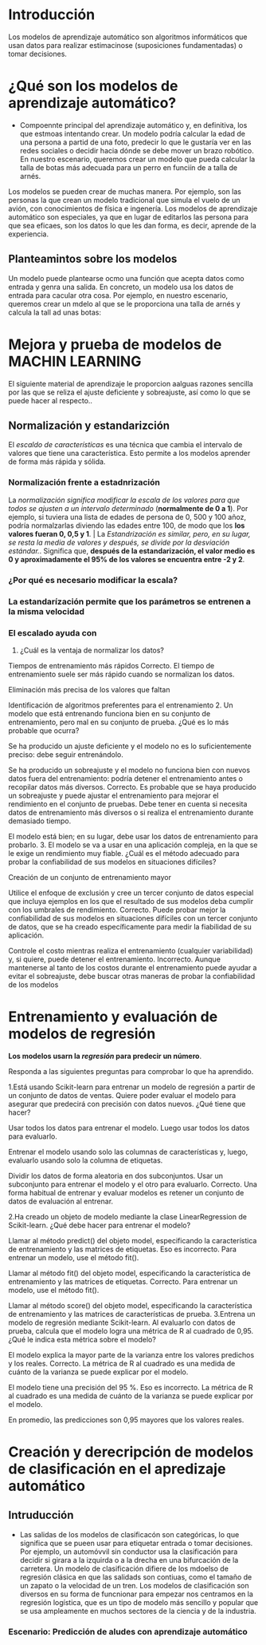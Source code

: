 # Introducción

Los modelos de aprendizaje automático son algoritmos informáticos que usan datos para realizar estimacinose (suposiciones fundamentadas) o tomar decisiones. 

# ¿Qué son los modelos de aprendizaje automático? 
- Compoennte principal del aprendizaje automático y,  en definitiva, los que estmoas intentando crear. Un modelo podría calcular la edad de una persona a partid de una foto, predecir lo que le gustaría ver en las redes sociales o decidir hacia dónde se debe mover un brazo robótico. En nuestro escenario, queremos crear un modelo que pueda calcular la talla de botas más adecuada para un perro en funciín de a talla de arnés.

Los modelos se pueden crear de muchas manera. Por ejemplo, son las personas la que crean un modelo tradicional que simula el vuelo de un avión, con conocimientos de física e ingenería. Los modelos de aprendizaje automático son especiales, ya que en lugar de editarlos las persona para que sea eficaes, son los datos lo que les dan forma, es decir, aprende de la experiencia.

## Planteamintos sobre los modelos

Un modelo puede plantearse ocmo una función que acepta datos como entrada y genra una salida. En concreto, un modelo usa los datos de entrada para cacular otra cosa. Por ejemplo, en nuestro escenario, queremos crear un mdelo al que se le proporciona una talla de arnés y calcula la tall ad unas botas:



# Mejora y prueba de modelos de MACHIN LEARNING
El siguiente material de aprendizaje le proporcion aalguas razones sencilla por las que se reliza el ajuste deficiente y sobreajuste, así como lo que se puede hacer al respecto..

## Normalización y estandarizción

El *escaldo de características* es una técnica que cambia el intervalo de valores que tiene una característica. Esto permite a los modelos aprender de forma más rápida y sólida.

### Normalización frente a estadnrización

La *normalización significa modificar la escala de los valores para que todos se ajusten a un intervalo determinado* (**normalmente de 0 a 1**). Por ejemplo, si tuviera una lista de edades de persona de 0, 500 y 100 añoz, podría normalzarlas diviendo las edades entre 100, de modo que los **los valores fueran 0, 0,5 y 1**. | La *Estandrización es similar, pero, en su lugar, se resta la media de valores y después, se divide por la desviación estándar.*. Significa que, **después de la estandarización, el valor medio es 0 y aproximadamente el 95% de los valores se encuentra entre -2 y 2**.


### ¿Por qué es necesario modificar la escala?

### La estandarízación permite que los parámetros se entrenen a la misma velocidad 

### El escalado ayuda con 

1. ¿Cuál es la ventaja de normalizar los datos?

Tiempos de entrenamiento más rápidos
Correcto. El tiempo de entrenamiento suele ser más rápido cuando se normalizan los datos.


Eliminación más precisa de los valores que faltan

Identificación de algoritmos preferentes para el entrenamiento
2. Un modelo que está entrenando funciona bien en su conjunto de entrenamiento, pero mal en su conjunto de prueba. ¿Qué es lo más probable que ocurra?

Se ha producido un ajuste deficiente y el modelo no es lo suficientemente preciso: debe seguir entrenándolo.

Se ha producido un sobreajuste y el modelo no funciona bien con nuevos datos fuera del entrenamiento: podría detener el entrenamiento antes o recopilar datos más diversos.
Correcto. Es probable que se haya producido un sobreajuste y puede ajustar el entrenamiento para mejorar el rendimiento en el conjunto de pruebas. Debe tener en cuenta si necesita datos de entrenamiento más diversos o si realiza el entrenamiento durante demasiado tiempo.


El modelo está bien; en su lugar, debe usar los datos de entrenamiento para probarlo.
3. El modelo se va a usar en una aplicación compleja, en la que se le exige un rendimiento muy fiable. ¿Cuál es el método adecuado para probar la confiabilidad de sus modelos en situaciones difíciles?

Creación de un conjunto de entrenamiento mayor

Utilice el enfoque de exclusión y cree un tercer conjunto de datos especial que incluya ejemplos en los que el resultado de sus modelos deba cumplir con los umbrales de rendimiento.
Correcto. Puede probar mejor la confiabilidad de sus modelos en situaciones difíciles con un tercer conjunto de datos, que se ha creado específicamente para medir la fiabilidad de su aplicación.


Controle el costo mientras realiza el entrenamiento (cualquier variabilidad) y, si quiere, puede detener el entrenamiento.
Incorrecto. Aunque mantenerse al tanto de los costos durante el entrenamiento puede ayudar a evitar el sobreajuste, debe buscar otras maneras de probar la confiabilidad de los modelos



# Entrenamiento y evaluación de modelos de regresión 

**Los modelos usarn la *regresión* para predecir un  número**.

Responda a las siguientes preguntas para comprobar lo que ha aprendido.

1.Está usando Scikit-learn para entrenar un modelo de regresión a partir de un conjunto de datos de ventas. Quiere poder evaluar el modelo para asegurar que predecirá con precisión con datos nuevos. ¿Qué tiene que hacer?

Usar todos los datos para entrenar el modelo. Luego usar todos los datos para evaluarlo.

Entrenar el modelo usando solo las columnas de características y, luego, evaluarlo usando solo la columna de etiquetas.

Dividir los datos de forma aleatoria en dos subconjuntos. Usar un subconjunto para entrenar el modelo y el otro para evaluarlo.
Correcto. Una forma habitual de entrenar y evaluar modelos es retener un conjunto de datos de evaluación al entrenar.

2.Ha creado un objeto de modelo mediante la clase LinearRegression de Scikit-learn. ¿Qué debe hacer para entrenar el modelo?

Llamar al método predict() del objeto model, especificando la característica de entrenamiento y las matrices de etiquetas.
Eso es incorrecto. Para entrenar un modelo, use el método fit().


Llamar al método fit() del objeto model, especificando la característica de entrenamiento y las matrices de etiquetas.
Correcto. Para entrenar un modelo, use el método fit().


Llamar al método score() del objeto model, especificando la característica de entrenamiento y las matrices de características de prueba.
3.Entrena un modelo de regresión mediante Scikit-learn. Al evaluarlo con datos de prueba, calcula que el modelo logra una métrica de R al cuadrado de 0,95. ¿Qué le indica esta métrica sobre el modelo?

El modelo explica la mayor parte de la varianza entre los valores predichos y los reales.
Correcto. La métrica de R al cuadrado es una medida de cuánto de la varianza se puede explicar por el modelo.


El modelo tiene una precisión del 95 %.
Eso es incorrecto. La métrica de R al cuadrado es una medida de cuánto de la varianza se puede explicar por el modelo.


En promedio, las predicciones son 0,95 mayores que los valores reales.








# Creación y derecripción de modelos de clasificación en el apredizaje automático

## Intruducción 
- Las salidas de los modelos de clasificacón son categóricas, lo que significa que se pueen usar para etiquetar entrada o tomar decisiones. Por ejemplo, un automóvvil sin conductor usa la clasificación para decidir si girara a la izquirda  o a la drecha en una bifurcación de la carretera. Un modelo de clasificación difiere de los mdoelso de regresión clásica en que las salidads son contiuas, como el tamaño de un zapato o la velocidad de un tren. Los modelos de clasificación son diversos en su forma de funcnionar para empezar nos centramos en la regresión logística, que es un tipo de modelo más sencillo y popular que se usa ampleamente en muchos sectores de la ciencia y de la industria.

### Escenario: Predicción de aludes con aprendizaje automático

